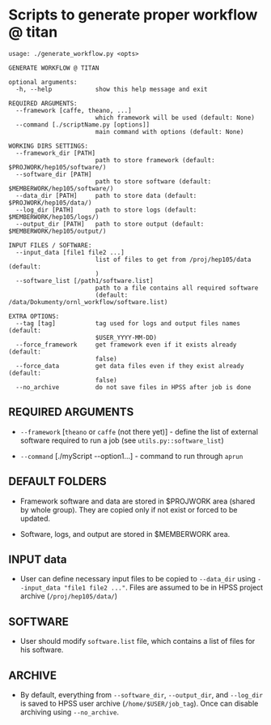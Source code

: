 # Scripts to generate proper workflow @ titan

```
usage: ./generate_workflow.py <opts>

GENERATE WORKFLOW @ TITAN

optional arguments:
  -h, --help            show this help message and exit

REQUIRED ARGUMENTS:
  --framework [caffe, theano, ...]
                        which framework will be used (default: None)
  --command [./scriptName.py [options]]
                        main command with options (default: None)

WORKING DIRS SETTINGS:
  --framework_dir [PATH]
                        path to store framework (default: $PROJWORK/hep105/software/)
  --software_dir [PATH]
                        path to store software (default: $MEMBERWORK/hep105/software/)
  --data_dir [PATH]     path to store data (default: $PROJWORK/hep105/data/)
  --log_dir [PATH]      path to store logs (default: $MEMBERWORK/hep105/logs/)
  --output_dir [PATH]   path to store output (default: $MEMBERWORK/hep105/output/)

INPUT FILES / SOFTWARE:
  --input_data [file1 file2 ...]
                        list of files to get from /proj/hep105/data (default:
                        )
  --software_list [/path1/software.list]
                        path to a file contains all required software
                        (default: /data/Dokumenty/ornl_workflow/software.list)

EXTRA OPTIONS:
  --tag [tag]           tag used for logs and output files names (default:
                        $USER_YYYY-MM-DD)
  --force_framework     get framework even if it exists already (default:
                        false)
  --force_data          get data files even if they exist already (default:
                        false)
  --no_archive          do not save files in HPSS after job is done
```

## REQUIRED ARGUMENTS

* `--framework` [`theano` or `caffe` (not there yet)] - define the list of external software required to run a job (see `utils.py::software_list`)

* `--command` [./myScript --option1...] - command to run through `aprun`

## DEFAULT FOLDERS

* Framework software and data are stored in $PROJWORK area (shared by whole group). They are copied only if not exist or forced to be updated.

* Software, logs, and output are stored in $MEMBERWORK area.

## INPUT data

* User can define necessary input files to be copied to `--data_dir` using `--input_data "file1 file2 ..."`. Files are assumed to be in HPSS project archive (`/proj/hep105/data/`)

## SOFTWARE

* User should modify `software.list` file, which contains a list of files for his software.

## ARCHIVE

* By default, everything from `--software_dir`, `--output_dir`, and `--log_dir` is saved to HPSS user archive (`/home/$USER/job_tag`). Once can disable archiving using `--no_archive`.
